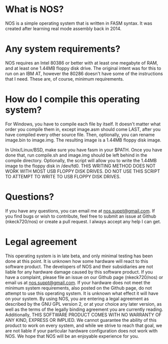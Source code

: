 # What is NOS?
NOS is a simple operating system that is written in FASM syntax. It was created after learning real mode assembly back in 2014.

# Any system requirements?
NOS requires an Intel 80386 or better with at least one megabyte of RAM, and at least one 1.44MB floppy disk drive. The original intent was for this to run on an IBM AT, however the 80286 doesn't have some of the instructions that I need. These are, of course, minimum requirements.

# How do I compile this operating system?
For Windows, you have to compile each file by itself. It doesn't matter what order you compile them in, except image.asm should come LAST, after you have compiled every other source file. Then, optionally, you can rename image.bin to image.img. The resulting image is a 1.44MB floppy disk image.

In Unix/Linux/BSD, make sure you have fasm in your $PATH. Once you have done that, run compile.sh and image.img should be left behind in the compile directory. Optionally, the script will allow you to write the 1.44MB image to the floppy disk in /dev/fd0. THIS WRITING METHOD DOES NOT WORK WITH MOST USB FLOPPY DISK DRIVES. DO NOT USE THIS SCRIPT TO ATTEMPT TO WRITE TO USB FLOPPY DISK DRIVES.

# Questions?

If you have any questions, you can email me at nos.suppt@gmail.com. If you find bugs or wish to contribute, feel free to submit an issue at Github (nkeck720/nos) or create a pull request. I always accept any help I can get.

# Legal agreement

This operating system is in late beta, and only minimal testing has been done at this point. It is unknown how some hardware will react to this software product. The developers of NOS and their subsidiaries are not liable for any hardware damage caused by this software product. If you have a complaint, please file an issue on our Github page (nkeck720/nos) or email us at nos.suppt@gmail.com. If your hardware does not meet the minimum system requirements, also posted on the Github page, do not attempt to use this operating system. It is unknown what effect it will have on your system. By using NOS, you are entering a legal agreement as described by the GNU GPL version 2, or at your choice any later version, as well as the terms of the legally binding agreement you are currently reading. Additionally, THIS SOFTWARE PRODUCT COMES WITH NO WARRANTY OF ANY KIND, EXPRESS OR IMPLIED. We cannot guarantee the ability of this product to work on every system, and while we strive to reach that goal, we are not liable if your particular hardware configuration does not work with NOS. We hope that NOS will be an enjoyable experience for you.
